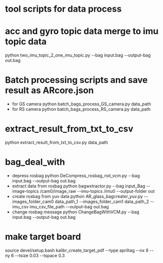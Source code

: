 # tool scripts for data process

# acc and gyro topic data merge to imu topic data
  python two_imu_topic_2_one_imu_topic.py   --bag  input.bag  --output-bag  out.bag

# Batch processing scripts and save result as ARcore.json
- for GS camera
  python batch_bags_process_GS_camera.py  data_path
- for RS camera
  python batch_bags_process_RS_camera.py data_path

# extract_result_from_txt_to_csv
  python extract_result_from_txt_to_csv.py data_path

# bag_deal_with
- depress rosbag
  python DeCompress_rosbag_not_vcm.py  --bag  input.bag   --output-bag   out.bag
- extract data from rosbag
  python  bagwxtractor.py   --bag   input_Bag  --image-topics  /cam0/image_raw  --imu-topics   /imu0    --output-folder  out 
- create rosbag from yuv data
  python AR_glass_bagcreater_yuv.py --images_folder_cam0 data_path_1 --images_folder_cam1 data_path_2  --imu_csv  imu_csv_file_path  --output-bag out.bag
- change rosbag message
  python ChangeBagWithVCM.py  --bag input.bag  --output-bag  out.bag

#  make target board
  source devel/setup.bash
  kalibr_create_target_pdf --type apriltag --nx 6 --ny 6 --tsize 0.03 --tspace 0.3

